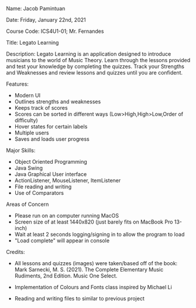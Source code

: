 Name: Jacob Pamintuan

Date: Friday, January 22nd, 2021
 
Course Code: ICS4U1-01; Mr. Fernandes
 
Title: Legato Learning
 
Description:
Legato Learning is an application designed to introduce musicians to the world of Music Theory.
Learn through the lessons provided and test your knowledge by completing the quizzes.
Track your Strengths and Weaknesses and review lessons and quizzes until you are confident.
 
Features:
  - Modern UI
  - Outlines strengths and weaknesses
  - Keeps track of scores
  - Scores can be sorted in different ways (Low>High,High>Low,Order of difficulty)
  - Hover states for certain labels
  - Multiple users
  - Saves and loads user progress
 
Major Skills:
  - Object Oriented Programming
  - Java Swing
  - Java Graphical User interface
  - ActionListener, MouseListener, ItemListener
  - File reading and writing
  - Use of Comparators

 
Areas of Concern
  - Please run on an computer running MacOS
  - Screen size of at least 1440x820 (just barely fits on MacBook Pro 13-inch)
  - Wait at least 2 seconds logging/signing in to allow the program to load
  - "Load complete" will appear in console
  
Credits:
  - All lessons and quizzes (images) were taken/based off of the book: Mark Sarnecki, M. S. (2021). The Complete Elementary Music Rudiments, 2nd Edition. Music One Select.
 
  - Implementation of Colours and Fonts class inspired by Michael Li
  - Reading and writing files to similar to previous project
